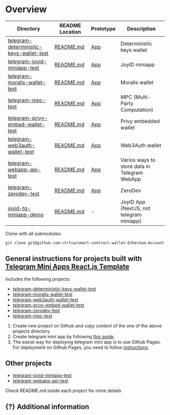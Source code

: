 # Overview

| Directory | README Location | Prototype | Description |
|----------------|----------------|----------------|-------------|
| [telegram-deterministic-keys-wallet-test](/telegram-deterministic-keys-wallet-test) | [README.md](/telegram-deterministic-keys-wallet-test/README.md) | [App](https://t.me/LionetCriticalDevBot/TelegramDeterministicKeys) | Deterministic keys wallet |
| [telegram-joyid-miniapp-test](/telegram-joyid-miniapp-test) | [README.md](/telegram-joyid-miniapp-test/README.md) | [App](https://t.me/joyidtest_bot) | JoyID miniapp |
| [telegram-moralis-wallet-test](/telegram-moralis-wallet-test) | [README.md](/telegram-moralis-wallet-test/README.md) | [App](http://t.me/MoralisDemoBot/MoralisDemoApp) | Moralis wallet |
| [telegram-mpc-test](/telegram-mpc-test) | [README.md](/telegram-mpc-test/README.md) | [App](https://t.me/TgAaMPCtestBot) | MPC (Multi-Party Computation) |
| [telegram-privy-embed-wallet-test](/telegram-privy-embed-wallet-test) | [README.md](/telegram-privy-embed-wallet-test/README.md) | [App](https://t.me/zarejtgaatest_bot) | Privy embedded wallet |
| [telegram-web3auth-wallet-test](/telegram-web3auth-wallet-test) | [README.md](/telegram-web3auth-wallet-test/README.md) | [App](https://t.me/Web3AuthDemoBot/Web3AuthDemoApplication) | Web3Auth wallet |
| [telegram-webapp-api-test](/telegram-webapp-api-test) | [README.md](/telegram-webapp-api-test/README.md) | [App](https://t.me/thisismyrandombotmPfKoqm2Bot/walletTestApp) | Varios ways to store data in Telegram WebApp |
| [telegram-zerodev-test](/telegram-zerodev-test) | [README.md](/telegram-zerodev-test/README.md) | [App](https://t.me/zarejtgaazdpkbot) | ZeroDev |
| [joyid-tg-miniapp-demo](/joyid-tg-miniapp-demo) | [README.md](/joyid-tg-miniapp-demo/README.md) | - | JoyID App (NextJS, not telegram miniapp) |

Clone with all submodules:
```bash
git clone git@github.com:ctrlsa/smart-contract-wallet-Ethereum-Account-Abstraction-Telegram.git --recurse-submodules
```

## General instructions for projects built with [Telegram Mini Apps React.js Template](https://github.com/Telegram-Mini-Apps/reactjs-template)

Includes the following projects:
- [telegram-deterministic-keys-wallet-test](/telegram-deterministic-keys-wallet-test)
- [telegram-moralis-wallet-test](/telegram-moralis-wallet-test)
- [telegram-web3auth-wallet-test](/telegram-web3auth-wallet-test)
- [telegram-privy-embed-wallet-test](/telegram-privy-embed-wallet-test)
- [telegram-zerodev-test](/telegram-zerodev-test)
- [telegram-mpc-test](/telegram-mpc-test)

1. Create new project on Github and copy content of the one of the above projects directory
2. Create telegram mini app by following [this guide](https://docs.telegram-mini-apps.com/platform/creating-new-app).
3. The easist way for deploying telegram mini app is to use Github Pages. For deployment on Github Pages, you need to follow [instructions](https://github.com/Telegram-Mini-Apps/reactjs-template?tab=readme-ov-file#manual-deployment).


## Other projects

- [telegram-joyid-miniapp-test](/telegram-joyid-miniapp-test)
- [telegram-webapp-api-test](/telegram-webapp-api-test)

Check README.md inside each project for more details

## {?} Additional information
